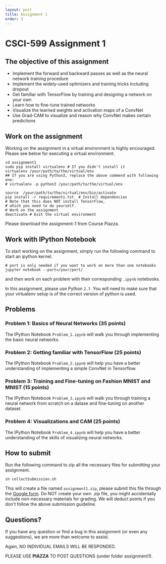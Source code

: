 ```yaml
---
layout: post
title: Assignment 1
order: 3
---
```


# CSCI-599 Assignment 1

## The objective of this assignment
* Implement the forward and backward passes as well as the neural network training procedure
* Implement the widely-used optimizers and training tricks including dropout
* Get familiar with TensorFlow by training and designing a network on your own
* Learn how to fine-tune trained networks
* Visualize the learned weights and activation maps of a ConvNet
* Use Grad-CAM to visualize and reason why ConvNet makes certain predictions

## Work on the assignment
Working on the assignment in a virtual environment is highly encouraged.
Please see below for executing a virtual environment.
```shell
cd assignment1
sudo pip install virtualenv # If you didn't install it
virtualenv /your/path/to/the/virtual/env 
## If you are using Python3, replace the above commend with following one: 
# virtualenv -p python3 /your/path/to/the/virtual/env 

source  /your/path/to/the/virtual/env/bin/activate
pip install -r requirements.txt  # Install dependencies
# Note that this does NOT install TensorFlow,
# which you need to do yourself.
# Work on the assignment
deactivate # Exit the virtual environment
```

Please download the assignment-1 from Course Piazza.

## Work with IPython Notebook
To start working on the assignment, simply run the following command to start an ipython kernel.
```shell
# port is only needed if you want to work on more than one notebooks
jupyter notebook --port=/your/port/
```
and then work on each problem with their corresponding ```.ipynb``` notebooks.

In this assignment, please use Python `2.7`. You will need to make sure that your virtualenv setup is of the correct version of python is used. 

## Problems

### Problem 1: Basics of Neural Networks (35 points)
The IPython Notebook `Problem_1.ipynb` will walk you through implementing the basic neural networks.

### Problem 2: Getting familiar with TensorFlow (25 points)
The IPython Notebook `Problem_2.ipynb` will help you have a better understanding of implementing a simple ConvNet in Tensorflow.

### Problem 3: Training and Fine-tuning on Fashion MNIST and MNIST (15 points)
The IPython Notebook `Problem_3.ipynb` will walk you through training a neural network from scratch on a datase and fine-tuning on another dataset.

### Problem 4: Visualizations and CAM (25 points)
The IPython Notebook `Problem_4.ipynb` will help you have a better understanding of the skills of visualizing neural networks.

## How to submit

Run the following command to zip all the necessary files for submitting your assignment.

```shell
sh collectSubmission.sh
```

This will create a file named `assignment1.zip`, please submit this file through the [Google form](https://goo.gl/forms/tZ4oNSZT55aw7jGD2).
Do NOT create your own .zip file, you might accidentally include non-necessary
materials for grading. We will deduct points if you don't follow the above
submission guideline.

## Questions?
If you have any question or find a bug in this assignment (or even any suggestions), we are
more than welcome to assist.

Again, NO INDIVIDUAL EMAILS WILL BE RESPONDED.

PLEASE USE **PIAZZA** TO POST QUESTIONS (under folder assignment1).